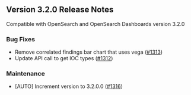 ## Version 3.2.0 Release Notes

Compatible with OpenSearch and OpenSearch Dashboards version 3.2.0

### Bug Fixes
* Remove correlated findings bar chart that uses vega ([#1313](https://github.com/opensearch-project/security-analytics-dashboards-plugin/pull/1313))
* Update API call to get IOC types ([#1312](https://github.com/opensearch-project/security-analytics-dashboards-plugin/pull/1312))

### Maintenance
* [AUTO] Increment version to 3.2.0.0 ([#1316](https://github.com/opensearch-project/security-analytics-dashboards-plugin/pull/1316))